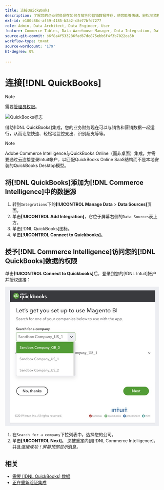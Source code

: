 ```yaml
---
title: 连接QuickBooks
description: 了解您的企业财务现在如何与销售和营销数据并存，使您能够快速、轻松地监控开支、识别超支等等。
exl-id: e100c88c-af59-4185-b2a2-c8e77bfd7277
role: Admin, Data Architect, Data Engineer, User
feature: Commerce Tables, Data Warehouse Manager, Data Integration, Data Import/Export
source-git-commit: b6f8a4f533286fad67dc875ebb6f4f3b7022ca5b
workflow-type: tm+mt
source-wordcount: '179'
ht-degree: 0%

---
```


# 连接[!DNL QuickBooks]

>[!NOTE]
>
>需要[管理员权限](../../../administrator/user-management/user-management.md)。

![QuickBooks标志](../../../assets/Quickbooks.png)

借助[!DNL QuickBooks]集成，您的业务财务现在可以与销售和营销数据一起运行，从而让您快速、轻松地监控支出、识别超支等等。

>[!NOTE]
>
>Adobe Commerce Intelligence与QuickBooks Online（而非桌面）集成，并需要通过云连接登录Intuit帐户，以匹配QuickBooks Online SaaS结构而不是本地安装的QuickBooks Desktop模型。

## 将[!DNL QuickBooks]添加为[!DNL Commerce Intelligence]中的数据源

1. 转到`Integrations`下的&#x200B;**[!UICONTROL Manage Data** > **Data Sources]**&#x200B;页面。
1. 单击&#x200B;**[!UICONTROL Add Integration]**，它位于屏幕右侧的`Data Sources`表上方。
1. 单击[!DNL QuickBooks]图标。
1. 单击&#x200B;**[!UICONTROL Connect to Quickbooks]**。

## 授予[!DNL Commerce Intelligence]访问您的[!DNL QuickBooks]数据的权限

单击&#x200B;**[!UICONTROL Connect to Quickbooks]**&#x200B;后，登录到您的[!DNL Intuit]帐户并授权连接：

![QuickBooks App Store集成页面](../../../assets/QuickBooks_App_Store_1.jpg)

1. 在`Search for a company`下拉列表中，选择您的公司。
1. 单击&#x200B;**[!UICONTROL Next]**。 您被重定向到[!DNL Commerce Intelligence]，并且&#x200B;*连接成功！屏幕顶部显示*&#x200B;消息。

## 相关

* [需要 [!DNL QuickBooks] 数据](../integrations/quickbooks-data.md)
* [正在重新验证集成](https://experienceleague.adobe.com/docs/commerce-knowledge-base/kb/how-to/mbi-reauthenticating-integrations.html?lang=zh-Hans)
